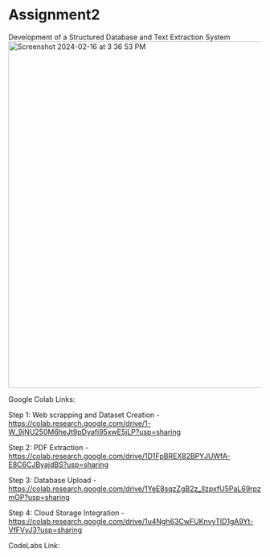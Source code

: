 # Assignment2
Development of a Structured Database and Text Extraction System
<img width="690" alt="Screenshot 2024-02-16 at 3 36 53 PM" src="https://github.com/BigDataIA-Spring2024-Sec1-Team6/Assignment2/assets/113812925/a44af14f-886b-4bda-8b83-6926c1845b1b">


Google Colab Links: 

Step 1: Web scrapping and Dataset Creation - https://colab.research.google.com/drive/1-W_9jNU250M6heJt9pDyafi95xwE5jLP?usp=sharing

Step 2: PDF Extraction - https://colab.research.google.com/drive/1D1FpBREX82BPYJUWfA-E8C6CJByajdBS?usp=sharing

Step 3: Database Upload - https://colab.research.google.com/drive/1YeE8sqzZgB2z_IlzpxfU5PaL69rpzmOP?usp=sharing

Step 4: Cloud Storage Integration - https://colab.research.google.com/drive/1u4Ngh63CwFUKnvyTID1gA9Yt-VfFVyJ3?usp=sharing

CodeLabs Link: 

